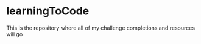 # learningToCode
This is the repository where all of my  challenge completions and resources will go
